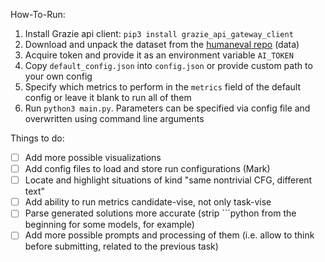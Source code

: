 How-To-Run:

1. Install Grazie api client: `pip3 install grazie_api_gateway_client`
2. Download and unpack the dataset from the [humaneval repo](https://github.com/openai/human-eval) (data)
3. Acquire token and provide it as an environment variable `AI_TOKEN`
4. Copy `default_config.json` into `config.json` or provide custom path to your own config
5. Specify which metrics to perform in the `metrics` field of the default config or leave it blank to run all of them
6. Run `python3 main.py`. Parameters can be specified via config file and overwritten using command line arguments

Things to do:

- [ ] Add more possible visualizations
- [ ] Add config files to load and store run configurations (Mark)
- [ ] Locate and highlight situations of kind "same nontrivial CFG, different text"
- [ ] Add ability to run metrics candidate-vise, not only task-vise
- [ ] Parse generated solutions more accurate (strip ```python from the beginning for some models, for example)
- [ ] Add more possible prompts and processing of them (i.e. allow to think before submitting, related to the previous
  task)
